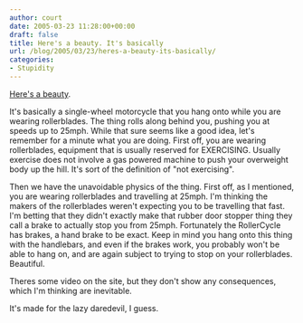 ```yaml
---
author: court
date: 2005-03-23 11:28:00+00:00
draft: false
title: Here's a beauty. It's basically
url: /blog/2005/03/23/heres-a-beauty-its-basically/
categories:
- Stupidity
---
```


[Here's a beauty](http://rollercycle.com/home).

It's basically a single-wheel motorcycle that you hang onto while you are wearing rollerblades.  The thing rolls along behind you, pushing you at speeds up to 25mph.  While that sure seems like a good idea, let's remember for a minute what you are doing.  First off, you are wearing rollerblades, equipment that is usually reserved for EXERCISING.  Usually exercise does not involve a gas powered machine to push your overweight body up the hill.  It's sort of the definition of "not exercising".

Then we have the unavoidable physics of the thing.  First off, as I mentioned, you are wearing rollerblades and travelling at 25mph.  I'm thinking the makers of the rollerblades weren't expecting you to be travelling that fast.  I'm betting that they didn't exactly make that rubber door stopper thing they call a brake to actually stop you from 25mph.  Fortunately the RollerCycle has brakes, a hand brake to be exact.  Keep in mind you hang onto this thing with the handlebars, and even if the brakes work, you probably won't be able to hang on, and are again subject to trying to stop on your rollerblades.
Beautiful.

Theres some video on the site, but they don't show any consequences, which I'm thinking are inevitable.

It's made for the lazy daredevil, I guess.
